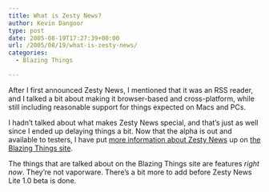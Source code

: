 ```yaml
---
title: What is Zesty News?
author: Kevin Dangoor
type: post
date: 2005-08-19T17:27:39+00:00
url: /2005/08/19/what-is-zesty-news/
categories:
  - Blazing Things

---
```

After I first announced Zesty News, I mentioned that it was an RSS reader, and I talked a bit about making it browser-based and cross-platform, while still including reasonable support for things expected on Macs and PCs.

I hadn&#8217;t talked about what makes Zesty News special, and that&#8217;s just as well since I ended up delaying things a bit. Now that the alpha is out and available to testers, I have put [more information about Zesty News][1] up on [the Blazing Things site][2].

The things that are talked about on the Blazing Things site are features _right now_. They&#8217;re not vaporware. There&#8217;s a bit more to add before Zesty News Lite 1.0 beta is done.

 [1]: http://www.blazingthings.com/zestynews/index.html
 [2]: http://www.blazingthings.com